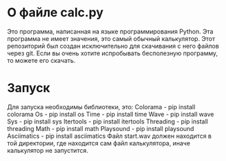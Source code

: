 # О файле calc.py
Это программа, написанная на языке программирования Python.
Эта программа не имеет значения, это самый обычный калькулятор.
Этот репозиторий был создан исключительно для скачивания с него файлов через git.
Если вы очень хотите испробывать бесполезную программу, то можете его скачать.
# Запуск
Для запуска необходимы библиотеки, это:
Colorama - pip install colorama
Os - pip install os
Time - pip install time
Wave - pip install wave
Sys - pip install sys
Itertools - pip install itertools
Threading - pip install threading
Math - pip install math
Playsound - pip install playsound
Asciimatics - pip install asciimatics
Файл start.wav должен находится в той директории, где находится сам файл калькулятора, иначе калькулятор не запустится.

